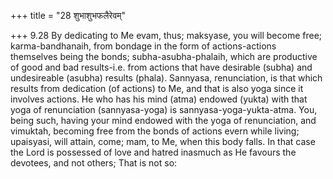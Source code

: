 +++
title = "28 शुभाशुभफलैरेवम्"

+++
9.28 By dedicating to Me evam, thus; maksyase, you will become free;
karma-bandhanaih, from bondage in the form of actions-actions themselves
being the bonds; subha-asubha-phalaih, which are productive of good and
bad results-i.e. from actions that have desirable (subha) and
undesireable (asubha) results (phala). Sannyasa, renunciation, is that
which results from dedication (of actions) to Me, and that is also yoga
since it involves actions. He who has his mind (atma) endowed (yukta)
with that yoga of renunciation (sannyasa-yoga) is
sannyasa-yoga-yukta-atma. You, being such, having your mind endowed with
the yoga of renunciation, and vimuktah, becoming free from the bonds of
actions evern while living; upaisyasi, will attain, come; mam, to Me,
when this body falls. In that case the Lord is possessed of love and
hatred inasmuch as He favours the devotees, and not others; That is not
so:
